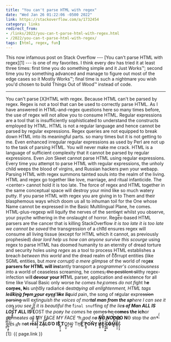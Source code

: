 ```yaml
---
title: "You can't parse HTML with regex"
date: "Wed Jan 26 01:22:06 -0500 2022"
link: https://stackoverflow.com/a/1732454
category: links
redirect_from:
- /links/2022/you-can-t-parse-html-with-regex.html
- /2022/you-can-t-parse-html-with-regex/
tags: [html, regex, fun]
---
```


This now infamous post on Stack Overflow --- [You can't parse HTML with
regex][1] --- is one of my favorites. I think every dev has tried it at least
three times: first time you do something simple and it Just Works™; second
time you try something advanced and manage to figure out most of the edge
cases so it Mostly Works™; final time is such a nightmare you wish you'd
chosen to build Things Out of Wood™ instead of code.

---

You can't parse [X]HTML with regex. Because HTML can't be parsed by regex.
Regex is not a tool that can be used to correctly parse HTML. As I have
answered in HTML-and-regex questions here so many times before, the use of
regex will not allow you to consume HTML. Regular expressions are a tool that
is insufficiently sophisticated to understand the constructs employed by HTML.
HTML is not a regular language and hence cannot be parsed by regular
expressions. Regex queries are not equipped to break down HTML into its
meaningful parts. so many times but it is not getting to me. Even enhanced
irregular regular expressions as used by Perl are not up to the task of
parsing HTML. You will never make me crack. HTML is a language of sufficient
complexity that it cannot be parsed by regular expressions. Even Jon Skeet
cannot parse HTML using regular expressions. Every time you attempt to parse
HTML with regular expressions, the unholy child weeps the blood of virgins,
and Russian hackers pwn your webapp. Parsing HTML with regex summons tainted
souls into the realm of the living. HTML and regex go together like love,
marriage, and ritual infanticide. The &lt;center&gt; cannot hold it is too
late. The force of regex and HTML together in the same conceptual space will
destroy your mind like so much watery putty. If you parse HTML with regex you
are giving in to Them and their blasphemous ways which doom us all to inhuman
toil for the One whose Name cannot be expressed in the Basic Multilingual
Plane, he comes. HTML-plus-regexp will liquify the n​erves of the
sentient whilst you observe, your psyche withering in the onslaught of horror.
Rege̿̔̉x-based HTML parsers are the cancer that is killing StackOverflow <i>it is
too late it is too late we cannot be saved</i> the transgression of a chi͡ld
ensures regex will consume all living tissue (except for HTML which it cannot,
as previously prophesied) <i>dear lord help us how can anyone survive this
scourge</i> using regex to parse HTML has doomed humanity to an eternity of
dread torture and security holes <i>using rege</i>x as a tool to process HTML
establishes a brea<i>ch between this world</i> and the dread realm of c͒ͪo͛ͫrrupt
entities (like SGML entities, but <i>more corrupt) a mere glimp</i>se of the
world of reg​<b>ex parsers for HTML will ins</b>​tantly transport a
p<i>rogrammer's consciousness i</i>nto a w<i>orl</i>d of ceaseless screaming,
he comes<strike>, the pestilent sl</strike>ithy regex-infection wil​<b>l
devour your HT</b>​ML parser, application and existence for all time like
Visual Basic only worse <i>he comes he com</i>es <i>do not fi</i>​ght
h<b>e com̡e̶s, ̕h̵i</b>​s un̨ho͞ly radiańcé de<i>stro҉ying all enli̍̈́̂̈́ghtenment,
HTML tags <b>lea͠ki̧n͘g fr̶ǫm ̡yo​͟ur eye͢s̸ ̛l̕ik͏e liq</b>​uid p</i>ain, the
song of re̸gular exp​re<strike>ssion parsing </strike>will
exti<i>​nguish the voices of mor​<b>tal man from the
sp</b>​here I can see it can you see ̲͚̖͔̙î̩́t̲͎̩̱͔́̋̀ it is beautiful t​</i>he
f<code>inal snuf</code>fing o<i>f the lie​<b>s of Man ALL IS LOŚ͖̩͇̗̪̏̈́T
A</b></i><b>LL I​S L</b>OST th<i>e pon̷y he come</i>s he c̶̮om<strike>es he
co</strike><b><strike>me</strike>s t<i>he</i> ich​</b>or permeat<i>es
al</i>l MY FAC<i>E MY FACE ᵒh god n<b>o NO NOO̼</b></i><b>O​O N</b>Θ stop
t<i>he an​*̶͑̾̾​̅ͫ͏̙̤g͇̫͛͆̾ͫ̑͆l͖͉̗̩̳̟̍ͫͥͨ</i>e̠̅s<code> ͎a̧͈͖r̽̾̈́͒͑e</code> n<b>​ot rè̑ͧ̌aͨl̘̝̙̃ͤ͂̾̆ ZA̡͊͠͝LGΌ ISͮ̂҉̯͈͕̹̘̱
T</b>O͇̹̺ͅƝ̴ȳ̳ TH̘<b>Ë͖́̉ ͠P̯͍̭O̚​N̐Y̡ H̸̡̪̯ͨ͊̽̅̾̎Ȩ̬̩̾͛ͪ̈́̀́͘ ̶̧̨̱̹̭̯ͧ̾ͬC̷̙̲̝͖ͭ̏ͥͮ͟Oͮ͏̮̪̝͍M̲̖͊̒ͪͩͬ̚̚͜Ȇ̴̟̟͙̞ͩ͌͝</b>S̨̥̫͎̭ͯ̿̔̀ͅ

[1]: {{ page.link }}

